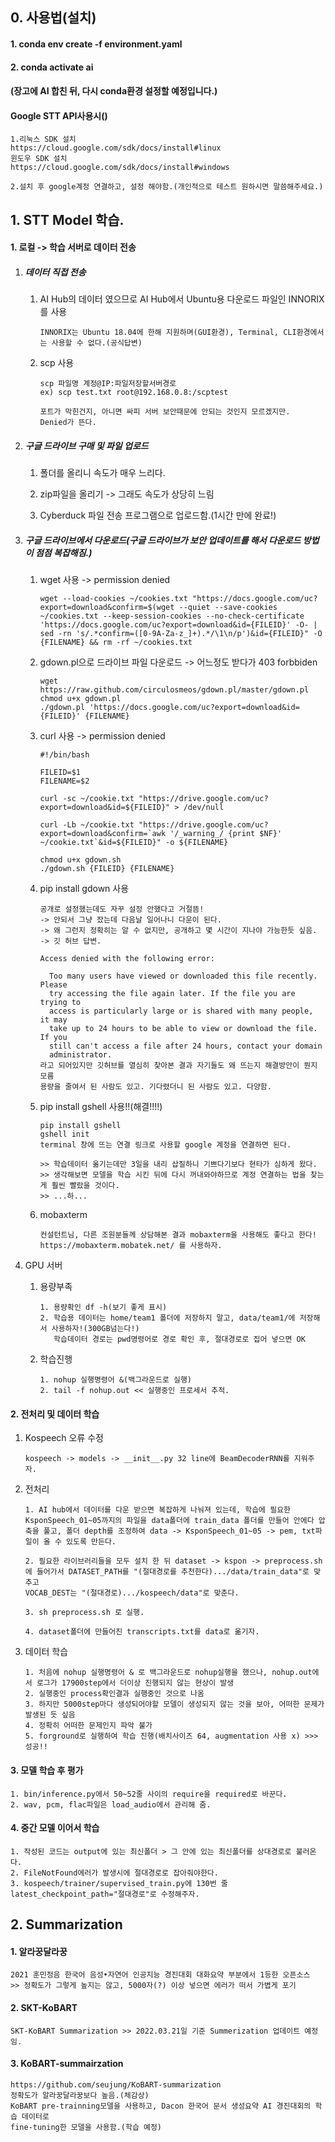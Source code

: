 ## 0. 사용법(설치)

#### 1. conda env create -f environment.yaml

#### 2. conda activate ai

#### (장고에 AI 합친 뒤, 다시 conda환경 설정할 예정입니다.)



#### Google STT API사용시()

```
1.리눅스 SDK 설치
https://cloud.google.com/sdk/docs/install#linux
윈도우 SDK 설치
https://cloud.google.com/sdk/docs/install#windows

2.설치 후 google계정 연결하고, 설정 해야함.(개인적으로 테스트 원하시면 말씀해주세요.)
```





## 1. STT Model 학습.

#### 1. 로컬 -> 학습 서버로 데이터 전송

1. ##### 데이터 직접 전송

   1. AI Hub의 데이터 였으므로 AI Hub에서 Ubuntu용 다운로드 파일인 INNORIX를 사용

      ```
      INNORIX는 Ubuntu 18.04에 한해 지원하며(GUI환경), Terminal, CLI환경에서는 사용할 수 없다.(공식답변)
      ```

   2. scp 사용

      ```
      scp 파일명 계정@IP:파일저장할서버경로
      ex) scp test.txt root@192.168.0.8:/scptest
      
      포트가 막힌건지, 아니면 싸피 서버 보안때문에 안되는 것인지 모르겠지만.
      Denied가 뜬다.
      ```

      

2. ##### 구글 드라이브 구매 및 파일 업로드

   1) 폴더를 올리니 속도가 매우 느리다.

   2) zip파일을 올리기 -> 그래도 속도가 상당히 느림

   3) Cyberduck 파일 전송 프로그램으로 업로드함.(1시간 만에 완료!)

      

3. ##### 구글 드라이브에서 다운로드(구글 드라이브가 보안 업데이트를 해서 다운로드 방법이 점점 복잡해짐.)

   1) wget 사용 -> permission denied

      ```
      wget --load-cookies ~/cookies.txt "https://docs.google.com/uc?export=download&confirm=$(wget --quiet --save-cookies ~/cookies.txt --keep-session-cookies --no-check-certificate 'https://docs.google.com/uc?export=download&id={FILEID}' -O- | sed -rn 's/.*confirm=([0-9A-Za-z_]+).*/\1\n/p')&id={FILEID}" -O {FILENAME} && rm -rf ~/cookies.txt
      ```

   2) gdown.pl으로 드라이브 파일 다운로드 -> 어느정도 받다가 403 forbbiden

      ```
      wget https://raw.github.com/circulosmeos/gdown.pl/master/gdown.pl
      chmod u+x gdown.pl
      ./gdown.pl 'https://docs.google.com/uc?export=download&id={FILEID}' {FILENAME}
      ```

   3) curl 사용 -> permission denied

      ```
      #!/bin/bash
      
      FILEID=$1
      FILENAME=$2
      
      curl -sc ~/cookie.txt "https://drive.google.com/uc?export=download&id=${FILEID}" > /dev/null
      
      curl -Lb ~/cookie.txt "https://drive.google.com/uc?export=download&confirm=`awk '/_warning_/ {print $NF}' ~/cookie.txt`&id=${FILEID}" -o ${FILENAME}
      
      chmod u+x gdown.sh
      ./gdown.sh {FILEID} {FILENAME}	
      ```

   4. pip install gdown 사용

      ```
      공개로 설정했는데도 자꾸 설정 안했다고 거절뜸!
      -> 안되서 그냥 잤는데 다음날 일어나니 다운이 된다.
      -> 왜 그런지 정확히는 알 수 없지만, 공개하고 몇 시간이 지나야 가능한듯 싶음.
      -> 깃 허브 답변.
      
      Access denied with the following error:
      
       	Too many users have viewed or downloaded this file recently. Please
      	try accessing the file again later. If the file you are trying to
      	access is particularly large or is shared with many people, it may
      	take up to 24 hours to be able to view or download the file. If you
      	still can't access a file after 24 hours, contact your domain
      	administrator. 
      라고 되어있지만 깃허브를 열심히 찾아본 결과 자기들도 왜 뜨는지 해결방안이 뭔지 모름
      용량을 줄여서 된 사람도 있고. 기다렸더니 된 사람도 있고. 다양함.
      ```

   5. pip install gshell 사용!!(해결!!!!)

      ```
      pip install gshell
      gshell init
      terminal 창에 뜨는 연결 링크로 사용할 google 계정을 연결하면 된다.
      
      >> 학습데이터 옮기는데만 3일을 내리 삽질하니 기쁘다기보다 현타가 심하게 왔다.
      >> 생각해보면 모델을 학습 시킨 뒤에 다시 꺼내와야하므로 계정 연결하는 법을 찾는게 훨씬 빨랐을 것이다.
      >> ...하...
      ```

   6. mobaxterm

      ```
      컨설턴트님, 다른 조원분들께 상담해본 결과 mobaxterm을 사용해도 좋다고 한다!
      https://mobaxterm.mobatek.net/ 를 사용하자.
      ```

4. GPU 서버

   1. 용량부족

      ```
      1. 용량확인 df -h(보기 좋게 표시)
      2. 학습용 데이터는 home/team1 폴더에 저장하지 말고, data/team1/에 저장해서 사용하자!(300GB넘는다!)
         학습데이터 경로는 pwd명령어로 경로 확인 후, 절대경로로 집어 넣으면 OK
      ```

   2. 학습진행

      ```
      1. nohup 실행명령어 &(백그라운드로 실행)
      2. tail -f nohup.out << 실행중인 프로세서 추적.
      ```

      


#### 2. 전처리 및 데이터 학습

 1. Kospeech 오류 수정

    ```
    kospeech -> models -> __init__.py 32 line에 BeamDecoderRNN를 지워주자.
    ```

 2. 전처리

    ```
    1. AI hub에서 데이터를 다운 받으면 복잡하게 나눠져 있는데, 학습에 필요한 KsponSpeech_01~05까지의 파일을 data폴더에 train_data 폴더를 만들어 안에다 압축을 풀고, 폴더 depth를 조정하여 data -> KsponSpeech_01~05 -> pem, txt파일이 올 수 있도록 만든다.
    
    2. 필요한 라이브러리들을 모두 설치 한 뒤 dataset -> kspon -> preprocess.sh에 들어가서 DATASET_PATH를 "(절대경로를 추천한다).../data/train_data"로 맞추고
    VOCAB_DEST는 "(절대경로).../kospeech/data"로 맞춘다.
    
    3. sh preprocess.sh 로 실행.
    
    4. dataset폴더에 만들어진 transcripts.txt를 data로 옮기자.
    ```
    
 3. 데이터 학습

    ```
    1. 처음에 nohup 실행명령어 & 로 백그라운드로 nohup실행을 했으나, nohup.out에서 로그가 17900step에서 더이상 진행되지 않는 현상이 발생
    2. 실행중인 process확인결과 실행중인 것으로 나옴
    3. 하지만 5000step마다 생성되어야할 모델이 생성되지 않는 것을 보아, 어떠한 문제가 발생된 듯 싶음
    4. 정확히 어떠한 문제인지 파악 불가
    5. forground로 실행하여 학습 진행(배치사이즈 64, augmentation 사용 x) >>> 성공!!
    ```




#### 3. 모델 학습 후 평가

```
1. bin/inference.py에서 50~52줄 사이의 require을 required로 바꾼다.
2. wav, pcm, flac파일은 load_audio에서 관리해 줌.
```



#### 4. 중간 모델 이어서 학습

```
1. 작성된 코드는 output에 있는 최신폴더 > 그 안에 있는 최신폴더를 상대경로로 불러온다.
2. FileNotFound에러가 발생시에 절대경로로 잡아줘야한다.
3. kospeech/trainer/supervised_train.py에 130번 줄 latest_checkpoint_path="절대경로"로 수정해주자.
```



## 2. Summarization

#### 1. 알라꿍달라꿍

```
2021 훈민정음 한국어 음성•자연어 인공지능 경진대회 대화요약 부분에서 1등한 오픈소스
>> 정확도가 그렇게 높지는 않고, 5000자(?) 이상 넣으면 에러가 떠서 가볍게 포기
```



#### 2. SKT-KoBART

```
SKT-KoBART Summarization >> 2022.03.21일 기준 Summerization 업데이트 예정임.
```



#### 3. KoBART-summairzation

```
https://github.com/seujung/KoBART-summarization
정확도가 알라꿍달라꿍보다 높음.(체감상)
KoBART pre-trainning모델을 사용하고, Dacon 한국어 문서 생성요약 AI 경진대회의 학습 데이터로
fine-tuning한 모델을 사용함.(학습 예정)
```

